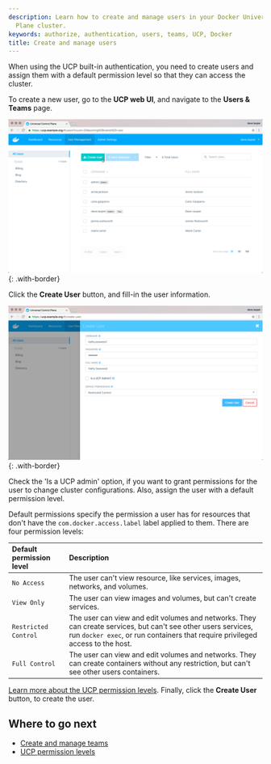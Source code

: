 ```yaml
---
description: Learn how to create and manage users in your Docker Universal Control
  Plane cluster.
keywords: authorize, authentication, users, teams, UCP, Docker
title: Create and manage users
---
```


When using the UCP built-in authentication, you need to create users and
assign them with a default permission level so that they can access the
cluster.

To create a new user, go to the **UCP web UI**, and navigate to the
**Users & Teams** page.

![](../../images/create-users-1.png){: .with-border}

Click the **Create User** button, and fill-in the user information.

![](../../images/create-users-2.png){: .with-border}

Check the 'Is a UCP admin' option, if you want to grant permissions for the
user to change cluster configurations. Also, assign the user with a default
permission level.

Default permissions specify the permission a user has for resources that don't
have the `com.docker.access.label` label applied to them. There are four
permission levels:

| Default permission level | Description                                                                                                                                                                                     |
|:-------------------------|:------------------------------------------------------------------------------------------------------------------------------------------------------------------------------------------------|
| `No Access`              | The user can't view resource, like services, images, networks, and volumes.                                                                                                                     |
| `View Only`              | The user can view images and volumes, but can't create services.                                                                                                                                |
| `Restricted Control`     | The user can view and edit volumes and networks. They can create services, but can't see other users services, run `docker exec`, or run containers that require privileged access to the host. |
| `Full Control`           | The user can view and edit volumes and networks. They can create containers without any restriction, but can't see other users containers.                                                      |

[Learn more about the UCP permission levels](permission-levels.md). Finally,
click the **Create User** button, to create the user.

## Where to go next

* [Create and manage teams](create-and-manage-teams.md)
* [UCP permission levels](permission-levels.md)
